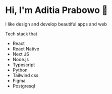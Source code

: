 # Hi, I'm Aditia Prabowo 👋

I like design and develop beautiful apps and web 

Tech stack that 
* React
* React Native
* Next JS
* Node.js
* Typescript
* Python
* Tailwind css
* Figma
* Postgresql

